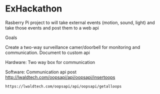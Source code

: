 
  # ExHackathon

Rasberry Pi project to will take external events (motion, sound, light) and take those events and post them to a web api

Goals

Create a two-way surveillance camer/doorbell for monitoring and communication. Document to custom api

Hardware:
  Two way box for communication
  
Software:
  Communication
  api post
    http://lwaldtech.com/oopsapi/api/oopsapi/insertoops
    
    https://lwaldtech.com/oopsapi/api/oopsapi/getalloops
    
    
